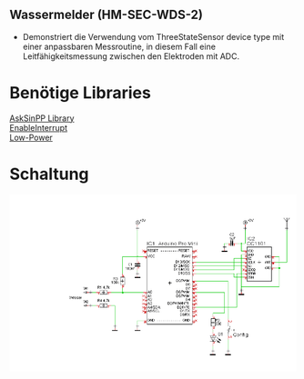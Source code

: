 
## Wassermelder (HM-SEC-WDS-2)

- Demonstriert die Verwendung vom ThreeStateSensor device type mit einer anpassbaren Messroutine, in diesem Fall eine Leitfähigkeitsmessung zwischen den Elektroden mit ADC.

# Benötige Libraries

[AskSinPP Library](https://github.com/pa-pa/AskSinPP)</br>
[EnableInterrupt](https://github.com/GreyGnome/EnableInterrupt)</br>
[Low-Power](https://github.com/rocketscream/Low-Power)

# Schaltung
![pic](Images/Schaltung.png)
